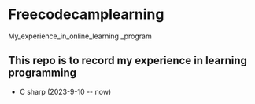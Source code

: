 # Freecodecamplearning
My_experience_in_online_learning _program

## This repo is to record my experience in learning programming
* C sharp (2023-9-10 -- now)